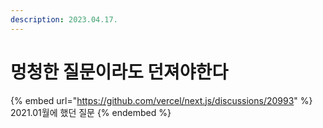 ```yaml
---
description: 2023.04.17.
---
```


# 멍청한 질문이라도 던져야한다



{% embed url="https://github.com/vercel/next.js/discussions/20993" %}
2021.01월에 했던 질문
{% endembed %}

